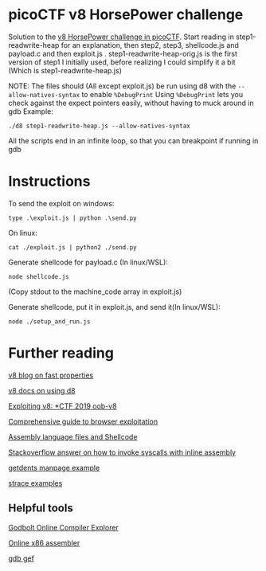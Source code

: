 # picoCTF v8 HorsePower challenge

Solution to the [v8 HorsePower challenge in picoCTF](https://play.picoctf.org/practice/challenge/135). Start reading in step1-readwrite-heap for an explanation, then step2, step3, shellcode.js and payload.c and then exploit.js . step1-readwrite-heap-orig.js is the first version of step1 I initially used, before realizing I could simplify it a bit (Which is step1-readwrite-heap.js)

NOTE: The files should (All except exploit.js) be run using d8 with the `--allow-natives-syntax` to enable `%DebugPrint`
Using `%DebugPrint` lets you check against the expect pointers easily, without having to muck around in gdb
Example:

`./d8 step1-readwrite-heap.js --allow-natives-syntax`

All the scripts end in an infinite loop, so that you can breakpoint if running in gdb

# Instructions

To send the exploit on windows:

`type .\exploit.js | python .\send.py`

On linux:

`cat ./exploit.js | python2 ./send.py`

Generate shellcode for payload.c (In linux/WSL):

`node shellcode.js`

(Copy stdout to the machine_code array in exploit.js)

Generate shellcode, put it in exploit.js, and send it(In linux/WSL):

`node ./setup_and_run.js`

# Further reading

[v8 blog on fast properties](https://v8.dev/blog/fast-properties)

[v8 docs on using d8](https://v8.dev/docs/d8)

[Exploiting v8: \*CTF 2019 oob-v8](https://faraz.faith/2019-12-13-starctf-oob-v8-indepth/)

[Comprehensive guide to browser exploitation](https://mgp25.com/browser-exploitation/)

[Assembly language files and Shellcode](https://github.com/reg1reg1/Shellcode)

[Stackoverflow answer on how to invoke syscalls with inline assembly](https://stackoverflow.com/a/9508738/8414238)

[getdents manpage example](https://man7.org/linux/man-pages/man2/getdents.2.html)

[strace examples](https://www.thegeekstuff.com/2011/11/strace-examples/)

## Helpful tools

[Godbolt Online Compiler Explorer](https://godbolt.org/)

[Online x86 assembler](https://defuse.ca/online-x86-assembler.htm)

[gdb gef](https://gef.readthedocs.io/en/master/)
